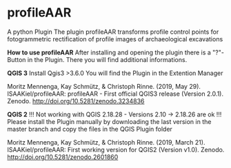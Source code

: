 # profileAAR
A python Plugin
The plugin profileAAR transforms profile control points for fotogrammetric rectification of profile images of archaeological excavations

**How to use profileAAR**
After installing and opening the plugin there is a "?"-Button in the Plugin. There you will find additional informations. 

**QGIS 3**
Install Qgis3 >3.6.0 
You will find the Plugin in the Extention Manager

Moritz Mennenga, Kay Schmütz, & Christoph Rinne. (2019, May 29). ISAAKiel/profileAAR: profileAAR - First official QGIS3 release (Version 2.0.1). Zenodo. http://doi.org/10.5281/zenodo.3234836

**QGIS 2**
!!! Not working with QGIS 2.18.28 - Versions 2.10 -> 2.18.26 are ok !!!
Please install the Plugin manually by downloading the last version in the master branch and copy the files in the QGIS Plugin folder

Moritz Mennenga, Kay Schmütz, & Christoph Rinne. (2019, March 21). ISAAKiel/profileAAR: First working version for QGIS2 (Version v1.0). Zenodo. http://doi.org/10.5281/zenodo.2601860
